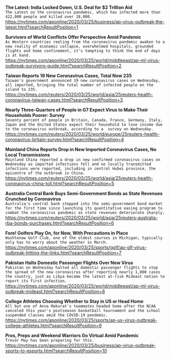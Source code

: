 **The Latest: India Locked Down, U.S. Deal for $2 Trillion Aid**\
`The Latest on the coronavirus pandemic, which has infected more than 422,000 people and killed over 18,000.`\
https://nytimes.com/aponline/2020/03/25/business/ap-virus-outbreak-the-latest.html?searchResultPosition=1

**Survivors of World Conflicts Offer Perspective Amid Pandemic**\
`As Western countries reeling from the coronavirus pandemic awaken to a new reality of economic collapse, overwhelmed hospitals, grounded flights and home confinement, it's tempting to think the end of days is at hand.`\
https://nytimes.com/aponline/2020/03/25/world/middleeast/ap-ml-virus-outbreak-survivors-guide.html?searchResultPosition=2

**Taiwan Reports 19 New Coronavirus Cases, Total Now 235**\
`Taiwan's government announced 19 new coronavirus cases on Wednesday, all imported, bringing the total number of infected people on the island to 235.`\
https://nytimes.com/reuters/2020/03/25/world/asia/25reuters-health-coronavirus-taiwan-cases.html?searchResultPosition=3

**Nearly Three-Quarters of People in G7 Expect Virus to Make Their Households Poorer: Survey**\
`Seventy percent of people in Britain, Canada, France, Germany, Italy, Japan and the United States expect their household to lose income due to the coronavirus outbreak, according to a  survey on Wednesday.`\
https://nytimes.com/reuters/2020/03/25/world/europe/25reuters-health-coronavirus-britain-survey.html?searchResultPosition=4

**Mainland China Reports Drop in New Imported Coronavirus Cases, No Local Transmissions**\
`Mainland China reported a drop in new confirmed coronavirus cases on Wednesday as imported infections fell and no locally transmitted infections were reported, including in central Hubei province, the epicentre of the outbreak in China. `\
https://nytimes.com/reuters/2020/03/25/world/asia/25reuters-health-coronavirus-china-toll.html?searchResultPosition=5

**Australia Central Bank Buys Semi-Government Bonds as State Revenues Crunched by Coronavirus**\
`Australia's central bank stepped into the semi-government bond market for the first time since launching its quantitative easing program to combat the coronavirus pandemic as state revenues deteriorate sharply. `\
https://nytimes.com/reuters/2020/03/25/world/asia/25reuters-australia-rba-bonds-purchases.html?searchResultPosition=6

**Fore! Golfers Play On, for Now, With Precautions in Place**\
`Washtenaw Golf Club, one of the oldest courses in Michigan, typically only has to worry about the weather in March.`\
https://nytimes.com/aponline/2020/03/25/sports/golf/ap-glf-virus-outbreak-hitting-the-links.html?searchResultPosition=7

**Pakistan Halts Domestic Passenger Flights Over New Virus**\
`Pakistan on Wednesday halted all domestic passenger flights to stop the spread of the new coronavirus after reporting nearly 1,000 cases the country, just as Libya became the latest at-risk Mideast nation to report its first infection.`\
https://nytimes.com/aponline/2020/03/25/world/middleeast/ap-ml-virus-outbreak-mideast.html?searchResultPosition=8

**College Athletes Choosing Whether to Stay in US or Head Home**\
`All but one of Anna Makurat's teammates headed home after the NCAA canceled this year's postseason basketball tournament and the school suspended classes amid the COVID-19 pandemic. `\
https://nytimes.com/aponline/2020/03/25/sports/ap-us-virus-outbreak-college-athletes.html?searchResultPosition=9

**Pros, Preps and Weekend Warriors Go Virtual Amid Pandemic**\
`Trevor May has been preparing for this.`\
https://nytimes.com/aponline/2020/03/25/business/ap-virus-outbreak-sports-to-esports.html?searchResultPosition=10

